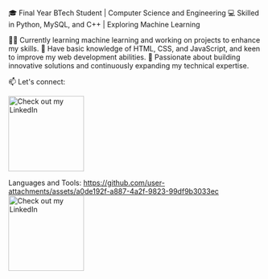 🎓 Final Year BTech Student | Computer Science and Engineering
💻 Skilled in Python, MySQL, and C++ | Exploring Machine Learning

👨‍💻 Currently learning machine learning and working on projects to enhance my skills.
🌟 Have basic knowledge of HTML, CSS, and JavaScript, and keen to improve my web development abilities.
🚀 Passionate about building innovative solutions and continuously expanding my technical expertise.

📫 Let's connect: 

<a href="https://www.linkedin.com/in/nikkhil-sethi-241529213?utm_source=share&utm_campaign=share_via&utm_content=profile&utm_medium=ios_app" target="_blank">
  <img src="https://github.com/user-attachments/assets/a87292ec-720a-4cb4-8a50-d4eb557aa524" alt="Check out my LinkedIn" width="150">
</a>

Languages and Tools:
https://github.com/user-attachments/assets/a0de192f-a887-4a2f-9823-99df9b3033ec
<a href="https://www.python.org/" target="_blank">
  <img src="https://github.com/user-attachments/assets/a0de192f-a887-4a2f-9823-99df9b3033ec" alt="Check out my LinkedIn" width="150">
</a>

